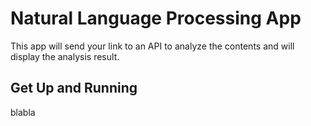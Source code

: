 # Natural Language Processing App

This app will send your link to an API to analyze the contents and will display the analysis result.

## Get Up and Running

blabla

